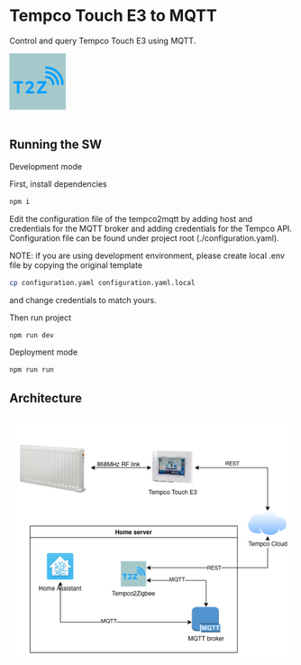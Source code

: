 # Tempco Touch E3 to MQTT
Control and query Tempco Touch E3 using MQTT.
<div>
    <img width="100" height="100" src="images/t2z_logo.png">
</div>
<br />



## Running the SW



Development mode

First, install dependencies
```bash
npm i
```

Edit the configuration file of the tempco2mqtt by adding host and credentials for the MQTT broker and adding credentials for the Tempco API.
Configuration file can be found under project root (./configuration.yaml).

NOTE: if you are using development environment, please create local .env file by copying the original template
```bash
cp configuration.yaml configuration.yaml.local
```
and change credentials to match yours.

Then run project
```bash
npm run dev
```

Deployment mode

```bash
npm run run
```

## Architecture

<br />
<div>
    <img width="600" src="images/tempco2mqtt_arch.png">
</div>
<br />